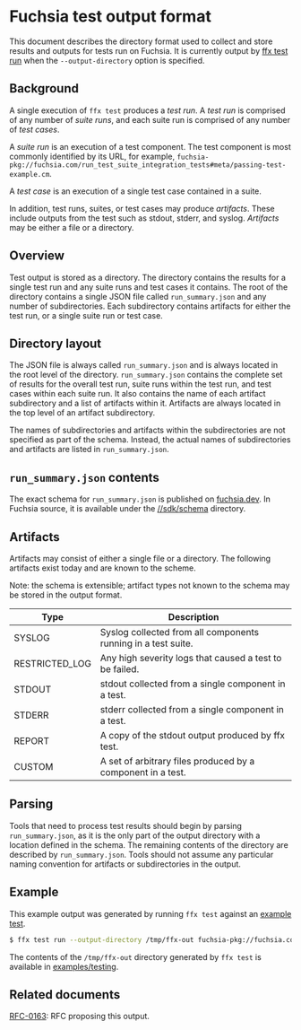 # Fuchsia test output format

This document describes the directory format used to collect and store results
and outputs for tests run on Fuchsia. It is currently output by
[ffx test run][ffx-test] when the `--output-directory` option is specified.

## Background

A single execution of `ffx test` produces a *test run*. A *test run* is
comprised of any number of *suite runs*, and each suite run is comprised of
any number of *test cases*.

A *suite run* is an execution of a test component. The test component is most
commonly identified by its URL, for example,
`fuchsia-pkg://fuchsia.com/run_test_suite_integration_tests#meta/passing-test-example.cm`.

A *test case* is an execution of a single test case contained in a suite.

In addition, test runs, suites, or test cases may produce *artifacts*. These
include outputs from the test such as stdout, stderr, and syslog. *Artifacts*
may be either a file or a directory.

## Overview

Test output is stored as a directory. The directory contains the results for a
single test run and any suite runs and test cases it contains. The root of the
directory contains a single JSON file called `run_summary.json` and any number
of subdirectories. Each subdirectory contains artifacts for either the test
run, or a single suite run or test case.

## Directory layout

The JSON file is always called `run_summary.json` and is always located in the
root level of the directory. `run_summary.json` contains the complete set of
results for the overall test run, suite runs within the test run, and test
cases within each suite run. It also contains the name of each artifact
subdirectory and a list of artifacts within it. Artifacts are always located in
the top level of an artifact subdirectory.

The names of subdirectories and artifacts within the subdirectories are not
specified as part of the schema. Instead, the actual names of subdirectories
and artifacts are listed in `run_summary.json`.

## `run_summary.json` contents

The exact schema for `run_summary.json` is published on
[fuchsia.dev][schema-in-fuchsia-dev]. In Fuchsia source, it is available under
the [//sdk/schema][schema-in-source] directory.

## Artifacts

Artifacts may consist of either a single file or a directory. The following
artifacts exist today and are known to the scheme.

Note: the schema is extensible; artifact types not known to the schema may be
stored in the output format.

| Type           | Description                                                   |
| -------------- | ------------------------------------------------------------- |
| SYSLOG         | Syslog collected from all components running in a test suite. |
| RESTRICTED_LOG | Any high severity logs that caused a test to be failed.       |
| STDOUT         | stdout collected from a single component in a test.           |
| STDERR         | stderr collected from a single component in a test.           |
| REPORT         | A copy of the stdout output produced by ffx test.             |
| CUSTOM         | A set of arbitrary files produced by a component in a test.   |

## Parsing

Tools that need to process test results should begin by parsing
`run_summary.json`, as it is the only part of the output directory with a
location defined in the schema. The remaining contents of the directory are
described by `run_summary.json`. Tools should not assume any particular naming
convention for artifacts or subdirectories in the output.

## Example

This example output was generated by running `ffx test` against an
[example test][example-test].

```bash
$ ffx test run --output-directory /tmp/ffx-out fuchsia-pkg://fuchsia.com/stdout-test#meta/stdout-test.cm
```

The contents of the `/tmp/ffx-out` directory generated by `ffx test` is
available in [examples/testing][example-output-dir].

## Related documents

[RFC-0163][output-rfc]: RFC proposing this output.

[example-output-dir]: /examples/testing/tools/output-directory
[example-test]: /examples/testing/tools/src/stdout_test.rs
[ffx-test]: https://fuchsia.dev/reference/tools/sdk/ffx#run_3
[schema-in-source]: /sdk/schema/ffx_test
[schema-in-fuchsia-dev]: https://fuchsia.dev/schema/ffx_test/run_summary-8d1dd964.json
[output-rfc]: /docs/contribute/governance/rfcs/0163_test_output_format.md
